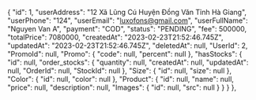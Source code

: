  {
            "id": 1,
            "userAddress": "12 Xã Lũng Cú Huyện Đồng Văn Tỉnh Hà Giang",
            "userPhone": "124",
            "userEmail": "luxofons@gmail.com",
            "userFullName": "Nguyen Van A",
            "payment": "COD",
            "status": "PENDING",
            "fee": 500000,
            "totalPrice": 7080000,
            "createdAt": "2023-02-23T21:52:46.745Z",
            "updatedAt": "2023-02-23T21:52:46.745Z",
            "deletedAt": null,
            "UserId": 2,
            "PromoId": null,
            "Promo": {
                "code": null,
                "percent": null
            },
            "hasStocks": {
                "id": null,
                "order_stocks": {
                    "quantity": null,
                    "createdAt": null,
                    "updatedAt": null,
                    "OrderId": null,
                    "StockId": null
                },
                "Size": {
                    "id": null,
                    "size": null
                },
                "Color": {
                    "id": null,
                    "color": null
                },
                "Product": {
                    "id": null,
                    "name": null,
                    "price": null,
                    "description": null,
                    "Images": {
                        "id": null,
                        "src": null
                    }
                }
            }
        },